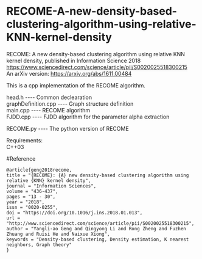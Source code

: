 # RECOME-A-new-density-based-clustering-algorithm-using-relative-KNN-kernel-density
RECOME: A new density-based clustering algorithm using relative KNN kernel density, published in Information Science 2018
https://www.sciencedirect.com/science/article/pii/S0020025518300215  
An arXiv version:
https://arxiv.org/abs/1611.00484

This is a cpp implementation of the RECOME algorithm.

head.h       ---- Common declearation    
graphDefinition.cpp  ---- Graph structure definition     
main.cpp ---- RECOME algorithm     
FJDD.cpp      ---- FJDD algorithm for the parameter alpha extraction

RECOME.py ---- The python version of RECOME

Requirements:   
C++03

#Reference
```
@article{geng2018recome,
title = "{RECOME}: {A} new density-based clustering algorithm using relative {KNN} kernel density",
journal = "Information Sciences",
volume = "436-437",
pages = "13 - 30",
year = "2018",
issn = "0020-0255",
doi = "https://doi.org/10.1016/j.ins.2018.01.013",
url = "http://www.sciencedirect.com/science/article/pii/S0020025518300215",
author = "Yangli-ao Geng and Qingyong Li and Rong Zheng and Fuzhen Zhuang and Ruisi He and Naixue Xiong",
keywords = "Density-based clustering, Density estimation, K nearest neighbors, Graph theory"
}
```
